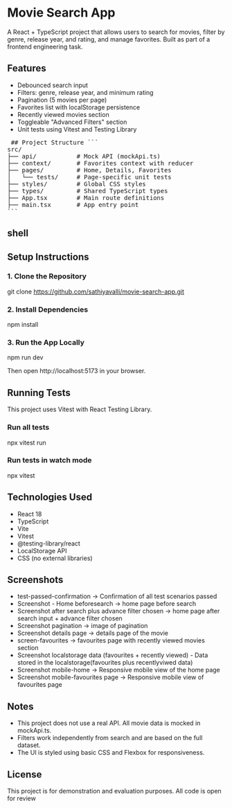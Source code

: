 # Movie Search App

A React + TypeScript project that allows users to search for movies, filter by genre, release year, and rating, and manage favorites. Built as part of a frontend engineering task.

## Features

- Debounced search input
- Filters: genre, release year, and minimum rating
- Pagination (5 movies per page)
- Favorites list with localStorage persistence
- Recently viewed movies section
- Toggleable "Advanced Filters" section
- Unit tests using Vitest and Testing Library

<pre> ## Project Structure ``` 
src/
├── api/           # Mock API (mockApi.ts)
├── context/       # Favorites context with reducer
├── pages/         # Home, Details, Favorites
│   └── tests/     # Page-specific unit tests
├── styles/        # Global CSS styles
├── types/         # Shared TypeScript types
├── App.tsx        # Main route definitions
├── main.tsx       # App entry point
``` </pre>

## shell
## Setup Instructions

### 1. Clone the Repository
git clone https://github.com/sathiyavalli/movie-search-app.git

### 2. Install Dependencies
npm install

### 3. Run the App Locally
npm run dev

Then open http://localhost:5173 in your browser.

## Running Tests

This project uses Vitest with React Testing Library.

### Run all tests
npx vitest run

### Run tests in watch mode
npx vitest

## Technologies Used
- React 18
- TypeScript
- Vite
- Vitest
- @testing-library/react
- LocalStorage API
- CSS (no external libraries)

## Screenshots
- test-passed-confirmation -> Confirmation of all test scenarios passed
- Screenshot - Home beforesearch -> home page before search
- Screenshot after search plus advance filter chosen -> home page after search input + advance filter chosen
- Screenshot pagination -> image of pagination
- Screenshot details page -> details page of the movie
- screen-favourites -> favourites page with recently viewed movies section
- Screenshot localstorage data (favourites + recently viewed) - Data stored in the localstorage(favourites plus recentlyviwed data)
- Screenshot mobile-home -> Responsive mobile view of the home page
- Screenshot mobile-favourites page -> Responsive mobile view of favourites page

## Notes

- This project does not use a real API. All movie data is mocked in mockApi.ts.
- Filters work independently from search and are based on the full dataset.
- The UI is styled using basic CSS and Flexbox for responsiveness.

## License
This project is for demonstration and evaluation purposes. All code is open for review
